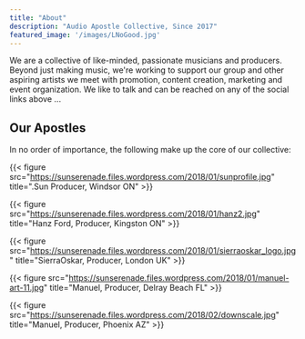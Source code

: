 ```yaml
---
title: "About"
description: "Audio Apostle Collective, Since 2017"
featured_image: '/images/LNoGood.jpg'
---
```


We are a collective of like-minded, passionate musicians and producers. Beyond just making music, we're working to support our group and other aspiring artists we meet with promotion, content creation, marketing and event organization. We like to talk and can be reached on any of the social links above ...

## Our Apostles
In no order of importance, the following make up the core of our collective:

{{< figure src="https://sunserenade.files.wordpress.com/2018/01/sunprofile.jpg" title=".Sun Producer, Windsor ON" >}}

{{< figure src="https://sunserenade.files.wordpress.com/2018/01/hanz2.jpg" title="Hanz Ford, Producer, Kingston ON" >}}

{{< figure src="https://sunserenade.files.wordpress.com/2018/01/sierraoskar_logo.jpg" title="SierraOskar, Producer, London UK" >}}

{{< figure src="https://sunserenade.files.wordpress.com/2018/01/manuel-art-11.jpg" title="Manuel, Producer, Delray Beach FL" >}}

{{< figure src="https://sunserenade.files.wordpress.com/2018/02/downscale.jpg" title="Manuel, Producer, Phoenix AZ" >}}
